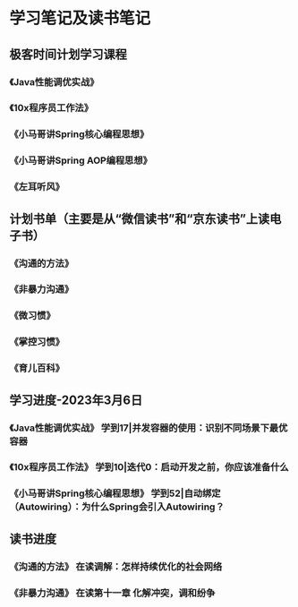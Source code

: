 # 学习笔记及读书笔记
## 极客时间计划学习课程
### 《Java性能调优实战》
### 《10x程序员工作法》
### 《小马哥讲Spring核心编程思想》
### 《小马哥讲Spring AOP编程思想》
### 《左耳听风》
## 计划书单（主要是从“微信读书”和“京东读书”上读电子书）
### 《沟通的方法》
### 《非暴力沟通》
### 《微习惯》
### 《掌控习惯》
### 《育儿百科》

## 学习进度-2023年3月6日
### 《Java性能调优实战》 学到17|并发容器的使用：识别不同场景下最优容器
### 《10x程序员工作法》 学到10|迭代0：启动开发之前，你应该准备什么
### 《小马哥讲Spring核心编程思想》 学到52|自动绑定（Autowiring）：为什么Spring会引入Autowiring？

## 读书进度
### 《沟通的方法》 在读调解：怎样持续优化的社会网络
### 《非暴力沟通》 在读第十一章 化解冲突，调和纷争
